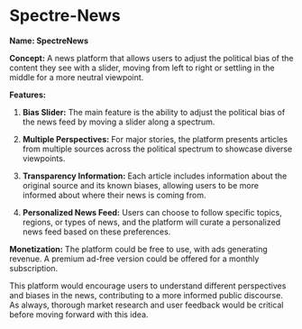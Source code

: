 # Spectre-News
**Name: SpectreNews**

**Concept:** A news platform that allows users to adjust the political bias of the content they see with a slider, moving from left to right or settling in the middle for a more neutral viewpoint.

**Features:**

1. **Bias Slider:** The main feature is the ability to adjust the political bias of the news feed by moving a slider along a spectrum. 

2. **Multiple Perspectives:** For major stories, the platform presents articles from multiple sources across the political spectrum to showcase diverse viewpoints.

3. **Transparency Information:** Each article includes information about the original source and its known biases, allowing users to be more informed about where their news is coming from.

4. **Personalized News Feed:** Users can choose to follow specific topics, regions, or types of news, and the platform will curate a personalized news feed based on these preferences.

**Monetization:** The platform could be free to use, with ads generating revenue. A premium ad-free version could be offered for a monthly subscription. 

This platform would encourage users to understand different perspectives and biases in the news, contributing to a more informed public discourse. As always, thorough market research and user feedback would be critical before moving forward with this idea.
